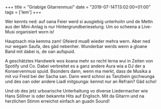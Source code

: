 +++
title = "Griabige Gitarrenmusi"
date = "2019-07-14T13:02:00+01:00"
tags = ['lem']
+++

Wer kennts ned: auf oana Feier werd si ausgiebig unterhoitn und de Mettn aus der Mini-Anlag is nur Hintergrundberieselung. Um so scheena a Live-Musi organisiert worn is!

<!--more-->

Hauptsach mia kemma zam! Gfeierd muaß wieder mehra wern. Aber ned nur wegam Saufa, des gäd nebenher. Wunderbar werds wenn a gloane Band mit dabei is, de oan aufspuid.

A geschätztes Handwerk wos koana mehr so recht lerna wui in Zeiten von Spotify und Co. Dabei verbreitet es a ganz andere Aura wia a DJ der a Konservenmusi spuid. Bsonders dann, wenn ma merkt, dass de Musika a mit vui Freid bei der Sacha san. Dann werd schnoi as Tanzbein gschwunga und des oan oder andere Liadl mitgsunga: kennst nur an Refrain? Gäd scho!

Und ob des jetz urboarische Unterhaltung vo diverse Liedermacher wie Hans Söllner is oder bekannte Hits auf Englisch. Mit da Gitarrn und na herzlichen Stimm erreichst einfach an guadn Sound!
